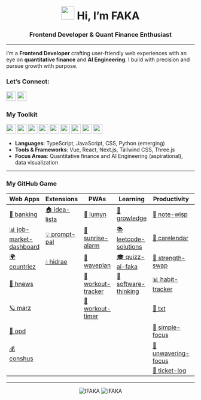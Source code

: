 <h1 align="center"><img width="35px" src="https://media.giphy.com/media/hvRJCLFzcasrR4ia7z/giphy.gif"> Hi, I’m FAKA</h1>
<h3 align="center">Frontend Developer & Quant Finance Enthusiast</h3>

---

I’m a **Frontend Developer** crafting user-friendly web experiences with an eye on **quantitative finance** and **AI Engineering**. I build with precision and pursue growth with purpose.

### Let’s Connect:

<a href="mailto:facundoarenas29@gmail.com"><img src="https://img.shields.io/badge/Email-D14836?style=for-the-badge&logo=gmail&logoColor=ffffff&cacheSeconds=604800" height="25"/></a> <a href="https://linkedin.com/in/faka"><img src="https://img.shields.io/badge/LinkedIn-0A66C2?style=for-the-badge&logo=linkedin&logoColor=ffffff&cacheSeconds=604800" height="25"/></a>

### My Toolkit

<img src="https://img.shields.io/badge/TypeScript-3178C6?style=for-the-badge&logo=typescript&logoColor=ffffff&cacheSeconds=604800" height="25"/> <img src="https://img.shields.io/badge/JavaScript-F7DF1E?style=for-the-badge&logo=javascript&logoColor=000000&cacheSeconds=604800" height="25"/> <img src="https://img.shields.io/badge/React-20232A?style=for-the-badge&logo=react&logoColor=61DAFB&cacheSeconds=604800" height="25"/> <img src="https://img.shields.io/badge/Next.js-000000?style=for-the-badge&logo=next.js&logoColor=ffffff&cacheSeconds=604800" height="25"/> <img src="https://img.shields.io/badge/Vue-4FC08D?style=for-the-badge&logo=vuedotjs&logoColor=ffffff&cacheSeconds=604800" height="25"/> <img src="https://img.shields.io/badge/Tailwind-38B2AC?style=for-the-badge&logo=tailwindcss&logoColor=ffffff&cacheSeconds=604800" height="25"/> <img src="https://img.shields.io/badge/Three.js-000000?style=for-the-badge&logo=threedotjs&logoColor=ffffff&cacheSeconds=604800" height="25"/> <img src="https://img.shields.io/badge/Python-3776AB?style=for-the-badge&logo=python&logoColor=ffffff&cacheSeconds=604800" height="25"/> <img src="https://img.shields.io/badge/CSS-1572B6?style=for-the-badge&logo=css3&logoColor=ffffff&cacheSeconds=604800" height="25"/>

- **Languages**: TypeScript, JavaScript, CSS, Python (emerging)
- **Tools & Frameworks**: Vue, React, Next.js, Tailwind CSS, Three.js
- **Focus Areas**: Quantitative finance and AI Engineering (aspirational), data visualization

---

### My GitHub Game

| **Web Apps** | **Extensions** | **PWAs** | **Learning** | **Productivity** | **Portfolio** | **Tools** |
|---|---|---|---|---|---|---|
| [🏦 banking](https://github.com/IFAKA/banking) | [🏠 idea-lista](https://github.com/IFAKA/idea-lista) | [📱 lumyn](https://github.com/IFAKA/lumyn) | [🧠 growledge](https://github.com/IFAKA/growledge) | [📝 note-wisp](https://github.com/IFAKA/note-wisp) | [🎨 3d_portfolio](https://github.com/IFAKA/3d_portfolio) | [🔧 dev-env](https://github.com/IFAKA/dev-env) |
| [📊 job-market-dashboard](https://github.com/IFAKA/job-market-dashboard) | [💡 prompt-pal](https://github.com/IFAKA/prompt-pal) | [📱 sunrise-alarm](https://github.com/IFAKA/sunrise-alarm) | [📚 leetcode-solutions](https://github.com/IFAKA/leetcode-solutions) | [📅 carelendar](https://github.com/IFAKA/carelendar) | [💼 faka](https://github.com/IFAKA/faka) | [⚙️ keyora](https://github.com/IFAKA/keyora) |
| [🌍 countriez](https://github.com/IFAKA/countriez) | [💧 hidrae](https://github.com/IFAKA/hidrae) | [📱 waveplan](https://github.com/IFAKA/waveplan) | [🎓 quizz-ai-faka](https://github.com/IFAKA/quizz-ai-faka) | [💪 strength-swap](https://github.com/IFAKA/strength-swap) | [💼 portfolio](https://github.com/IFAKA/portfolio) | [🛠️ boilerplate](https://github.com/IFAKA/boilerplate) |
| [🚀 hnews](https://github.com/IFAKA/hnews) | | [📱 workout-tracker](https://github.com/IFAKA/workout-tracker) | [📖 software-thinking](https://github.com/IFAKA/software-thinking) | [📊 habit-tracker](https://github.com/IFAKA/habit-tracker) | [💼 faka-qwik](https://github.com/IFAKA/faka-qwik) | [🔨 invoice-generator](https://github.com/IFAKA/invoice-generator) |
| [🪐 marz](https://github.com/IFAKA/marz) | | [📱 workout-timer](https://github.com/IFAKA/workout-timer) | | [📝 txt](https://github.com/IFAKA/txt) | | [🎨 key-draw](https://github.com/IFAKA/key-draw) |
| [📄 opd](https://github.com/IFAKA/opd) | | | | [🎯 simple-focus](https://github.com/IFAKA/simple-focus) | | [🏠 1stpage](https://github.com/IFAKA/1stpage) |
| [💰 conshus](https://github.com/IFAKA/conshus) | | | | [🎯 unwavering-focus](https://github.com/IFAKA/unwavering-focus) | | [🎨 fancy-counter](https://github.com/IFAKA/fancy-counter) |
| | | | | [🎫 ticket-log](https://github.com/IFAKA/ticket-log) | | [🎨 emoji-x](https://github.com/IFAKA/emoji-x) |

---

<p align="center">
  <img src="https://github-readme-stats.vercel.app/api/top-langs?username=IFAKA&show_icons=true&locale=en&layout=compact" alt="IFAKA" />
  <img src="https://github-readme-stats.vercel.app/api?username=IFAKA&show_icons=true" alt="IFAKA" />
</p>
